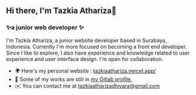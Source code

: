## Hi there, I'm Tazkia Athariza👋
### ✨a junior web developer ✨

I'm Tazkia Athariza, a junior website developer based in Surabaya, Indonesia. Currently I'm more focused on
becoming a front end developer. Since I like to explore, I also have experience and knowledge related to user experience and user interface design. I'm open for collaboration.

* 🌍 Here's my personal website : [tazkiaathariza.vercel.app/](https://tazkiaathariza.vercel.app/)
* 🔭 Some of my works are still in [my Gitlab profile.](https://gitlab.com/tazkia.athariza.dhivara-2018)
* ✉️ You can contact me at [tazkiaatharizadhivara@gmail.com](mailto:tazkiaatharizadhivara@gmail.com)




